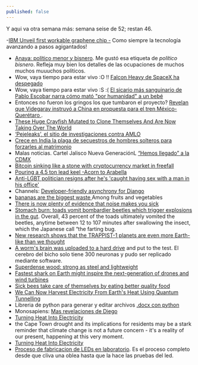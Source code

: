```yaml
---
published: false
---
```

Y aqui va otra semana más: semana seise de 52; restan 46.

-[IBM Unveil first workable graphene chip -](https://www.youtube.com/watch?v=IWxn_a0dEKI) Como siempre la tecnología avanzando a pasos agigantados!
- [ Anaya: político menor y bisnero](http://www.proceso.com.mx/521320/anaya-politico-menor-y-bisnero). Me gustó esa etiqueta de _político bisnero_. Refleja muy bien los detalles de las ocupaciones de muchos muchos muuuchos políticos.
- Wow, vaya tiempo para estar vivo :O !! [Falcon Heavy de SpaceX ha despegado](https://actualidad.rt.com/actualidad/262161-vuelo-demonstracion-falcon-heavy)
- Wow, vaya tiempo para estar vivo :S :( [ El sicario más sanguinario de Pablo Escobar narra cómo mató "por humanidad" a un bebé ](https://actualidad.rt.com/actualidad/262078-popeye-sicario-escobar-matar-bebe-humanidad)
- Entonces no fueron los gringos los que tumbaron el proyecto? [Revelan que Videgaray instruyó a China en propuesta para el tren México-Querétaro ](http://www.proceso.com.mx/521527/revelan-que-videgaray-instruyo-china-en-propuesta-para-el-tren-mexico-queretaro).
- [These Huge Crayfish Mutated to Clone Themselves And Are Now Taking Over The World ](https://www.sciencealert.com/cloning-marbled-crayfish-released-aquarium-accident-environmental-catastrophe)
- [‘Pejeleaks’, el sitio de investigaciones contra AMLO](https://www.reporteindigo.com/reporte/lo-que-sabemos-de-pejeleaks-sitio-investigaciones-contra-amlo/)
- [Crece en India la plaga de secuestros de hombres solteros para forzarles al matrimonio](https://elpais.com/internacional/2018/02/06/actualidad/1517924792_401868.html?id_externo_rsoc=FB_CM)
- Malas noticias. Cartel Jalisco Nueva GeneraciónL [“Hemos llegado” a la CDMX](http://www.proceso.com.mx/521447/hemos-llegado-la-cdmx-para-pelear-contra-el-h-advierte-narcomanta-del-cjng-dejada-en-periferico-sur)
- [ Bitcoin sinking like a stone with cryptocurrency market in freefall ](https://www.rt.com/business/417964-bitcoin-cryptocurrencies-fall-ethereum-ripple/)
- [Pouring a 4.5 ton lead keel -Acorn to Arabella](https://www.youtube.com/watch?v=K1cpJBtWnQg)
- [Anti-LGBT politician resigns after he's 'caught having sex with a man in his office'](http://www.independent.co.uk/news/world/americas/lawmaker-wes-goodman-anti-lgbt-resigns-sex-man-office-caught-ohio-republican-christian-family-values-a8060631.html)
- Channels: [ Developer-friendly asynchrony for Django](https://channels.readthedocs.io/en/latest/)
- [bananas are the biggest waste ](https://www.zmescience.com/medicine/nutrition-medicine/among-fruits-vegetables-bananas-biggest-waste-culprits/) Among fruits and vegetables
- [There is now plenty of evidence that noise makes you sick](https://www.zmescience.com/science/news-science/loud-noise-heart-damage-06022018/)
- [Stomach burn: toads vomit bombardier beetles which trigger explosions in the gut](https://www.zmescience.com/science/news-science/bombardier-beetle-toad-043242/). Overall, 43 percent of the toads ultimately vomited the beetles, anytime between 12 to 107 minutes after swallowing the insect, which the Japanese call “the farting bug.
- [New research shows that the TRAPPIST-1 planets are even more Earth-like than we thought](https://www.zmescience.com/science/astronomy/new-research-shows-trappist-1-planets-even-earth-like-thought/)
- [A worm's brain was uploaded to a hard drive](https://www.zmescience.com/medicine/mind-and-brain/c-elegans-brain-on-chip/) and put to the test. El cerebro del bicho solo tiene 300 neuronas y pudo ser replicado mediante software.
- [Superdense wood: strong as steel and lightweight](https://www.zmescience.com/science/superdense-wood-material/)
- [Fastest shark on Earth might inspire the next-generation of drones and wind turbines](https://www.zmescience.com/ecology/animals-ecology/fastest-scale-design-shark-40542/)
- [Sick bees take care of themselves by eating better quality food](https://www.zmescience.com/science/bees-food-sickness/)
- [We Can Now Harvest Electricity From Earth's Heat Using Quantum Tunnelling ](https://www.sciencealert.com/quantum-tunnelling-could-harvest-energy-from-planet-infrared-heat)
- Libreria de python para generar y editar archivos [.docx con python](https://github.com/python-openxml/python-docx) 
- Monosapiens: [Mas revelaciones de Diego](http://www.proceso.com.mx/521531/mas-revelaciones-de-diego)
- [ Turning Heat Into Electricity](https://www.pddnet.com/news/2018/01/turning-heat-electricity)
- the Cape Town drought and its implications for residents may be a stark reminder that climate change is not a future concern - it's a reality of our present, happening at this very moment.
- [ Turning Heat Into Electricity](https://www.pddnet.com/news/2018/01/turning-heat-electricity)
- [Proceso de fabricacion de LEDs en laboratorio](https://imgur.com/a/ajeFs). Es el proceso completo desde que cliva una oblea hasta que la hace las pruebas del led.



